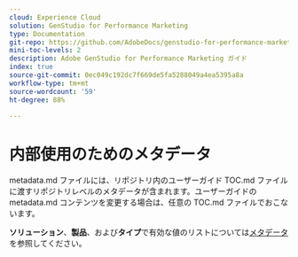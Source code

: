 ```yaml
---
cloud: Experience Cloud
solution: GenStudio for Performance Marketing
type: Documentation
git-repo: https://github.com/AdobeDocs/genstudio-for-performance-marketing.ja-JP
mini-toc-levels: 2
description: Adobe GenStudio for Performance Marketing ガイド
index: true
source-git-commit: 0ec049c192dc7f669de5fa5288049a4ea5395a8a
workflow-type: tm+mt
source-wordcount: '59'
ht-degree: 88%

---
```



# 内部使用のためのメタデータ

metadata.md ファイルには、リポジトリ内のユーザーガイド TOC.md ファイルに渡すリポジトリレベルのメタデータが含まれます。ユーザーガイドの metadata.md コンテンツを変更する場合は、任意の TOC.md ファイルでおこないます。

**ソリューション**、**製品**、および&#x200B;**タイプ**&#x200B;で有効な値のリストについては[メタデータ](https://experienceleague.adobe.com/docs/authoring-guide-exl/using/editing/user-guide-setup/metadata.html?lang=ja)を参照してください。
